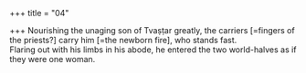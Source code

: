 +++
title = "04"

+++
Nourishing the unaging son of Tvaṣṭar greatly, the carriers [=fingers of  the priests?] carry him [=the newborn fire], who stands fast.  
Flaring out with his limbs in his abode, he entered the two world-halves  as if they were one woman.  